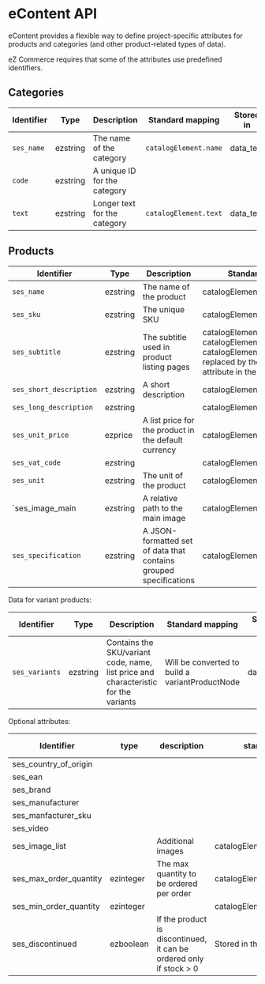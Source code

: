 # eContent API

eContent provides a flexible way to define project-specific attributes for products and categories (and other product-related types of data).

eZ Commerce requires that some of the attributes use predefined identifiers.

## Categories

|Identifier|Type|Description|Standard mapping|Stored in|
|--- |--- |--- |--- |--- |
|`ses_name`|ezstring|The name of the category|`catalogElement.name`|data_text|
|`code`|ezstring|A unique ID for the category|||
|`text`|ezstring|Longer text for the category|`catalogElement.text`|data_text|

## Products

|Identifier|Type|Description|Standard mapping|Stored in|
|--- |--- |--- |--- |--- |
|`ses_name`|ezstring|The name of the product|catalogElement.name|data_text|
|`ses_sku`|ezstring|The unique SKU|catalogElement.sku|data_text|
|`ses_subtitle`|ezstring|The subtitle used in product listing pages|catalogElement.text and catalogElement.subtitle</br>catalogElement.text will be replaced by the new `subtitle` attribute in the future|data_text|
|`ses_short_description`|ezstring|A short description|catalogElement.shortDescription|data_text|
|`ses_long_description`|ezstring||catalogElement.longDescription|data_text|
|`ses_unit_price`|ezprice|A list price for the product in the default currency|catalogElement.price|data_float|
|`ses_vat_code`|ezstring||catalogElement.vatCode|data_text||
|`ses_unit`|ezstring|The unit of the product|catalogElement.unit|data_text|
|`ses_image_main|ezstring|A relative path to the main image|catalogElement.mainImage|data_text|
|`ses_specification`|ezstring|A JSON-formatted set of data that contains grouped specifications|catalogElement.specifications|data_text|

Data for variant products:

| Identifier  | Type |Description     | Standard mapping   | Stored in  |
| -------- | -------- | ---------- | ------------------- | ---------- |
| `ses_variants` | ezstring | Contains the SKU/variant code, name, list price and characteristic for the variants | Will be converted to build a variantProductNode | data\_text |

Optional attributes:

|Identifier|type|description|standard mapping|Stored in|
|--- |--- |--- |--- |--- |
|ses_country_of_origin||||data_text|
|ses_ean||||data_text|
|ses_brand||||data_text|
|ses_manufacturer||||data_text|
|ses_manfacturer_sku||||data_text|
|ses_video||||data_text|
|ses_image_list||Additional images|catalogElement.imageList|data_text|
|ses_max_order_quantity|ezinteger|The max quantity to be ordered per order|catalogElement.maxOrderQuantity|data_int|
|ses_min_order_quantity|ezinteger||catalogElement.minOrderQuantity|data_int|
|ses_discontinued|ezboolean|If the product is discontinued, it can be ordered only if stock > 0|Stored in the dataMap|data_int|
